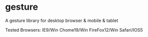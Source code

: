 gesture
=======

A gesture library for desktop browser &amp; mobile &amp; tablet

Tested Browsers:
IE9/Win
Chome19/Win
FireFox12/Win
Safari/IOS5